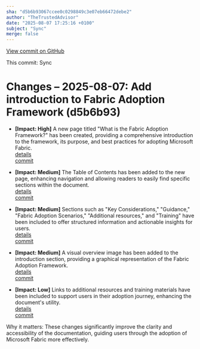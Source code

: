 ```yaml
---
sha: "d5b6b93067ccee0c0298849c3e07eb66472debe2"
author: "TheTrustedAdvisor"
date: "2025-08-07 17:25:16 +0100"
subject: "Sync"
merge: false
---
```


[View commit on GitHub](https://github.com/TheTrustedAdvisor/FabricAdoptionFramework/commit/d5b6b93067ccee0c0298849c3e07eb66472debe2)

This commit: Sync

# Changes – 2025-08-07: Add introduction to Fabric Adoption Framework (d5b6b93)

- **[Impact: High]** A new page titled "What is the Fabric Adoption Framework?" has been created, providing a comprehensive introduction to the framework, its purpose, and best practices for adopting Microsoft Fabric.  
   [details](/docs/about/what-is-the-fabric-adoption-framework.md)  
   [commit](https://github.com/TheTrustedAdvisor/FabricAdoptionFramework/commit/d5b6b93067ccee0c0298849c3e07eb66472debe2)

- **[Impact: Medium]** The Table of Contents has been added to the new page, enhancing navigation and allowing readers to easily find specific sections within the document.  
   [details](/docs/about/what-is-the-fabric-adoption-framework.md)  
   [commit](https://github.com/TheTrustedAdvisor/FabricAdoptionFramework/commit/d5b6b93067ccee0c0298849c3e07eb66472debe2)

- **[Impact: Medium]** Sections such as "Key Considerations," "Guidance," "Fabric Adoption Scenarios," "Additional resources," and "Training" have been included to offer structured information and actionable insights for users.  
   [details](/docs/about/what-is-the-fabric-adoption-framework.md)  
   [commit](https://github.com/TheTrustedAdvisor/FabricAdoptionFramework/commit/d5b6b93067ccee0c0298849c3e07eb66472debe2)

- **[Impact: Medium]** A visual overview image has been added to the introduction section, providing a graphical representation of the Fabric Adoption Framework.  
   [details](/docs/about/what-is-the-fabric-adoption-framework.md)  
   [commit](https://github.com/TheTrustedAdvisor/FabricAdoptionFramework/commit/d5b6b93067ccee0c0298849c3e07eb66472debe2)

- **[Impact: Low]** Links to additional resources and training materials have been included to support users in their adoption journey, enhancing the document's utility.  
   [details](/docs/about/what-is-the-fabric-adoption-framework.md)  
   [commit](https://github.com/TheTrustedAdvisor/FabricAdoptionFramework/commit/d5b6b93067ccee0c0298849c3e07eb66472debe2)

Why it matters: These changes significantly improve the clarity and accessibility of the documentation, guiding users through the adoption of Microsoft Fabric more effectively.
